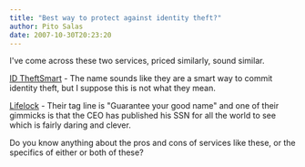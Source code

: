 ```yaml
---
title: "Best way to protect against identity theft?"
author: Pito Salas
date: 2007-10-30T20:23:20
---
```




I've come across these two services, priced similarly, sound similar.

[ID TheftSmart](<https://www.idtheftsmart.com/>) - The name sounds like they
are a smart way to commit identity theft, but I suppose this is not what they
mean.

[Lifelock](<http://www.lifelock.com/>) - Their tag line is "Guarantee your
good name" and one of their gimmicks is that the CEO has published his SSN for
all the world to see which is fairly daring and clever.

Do you know anything about the pros and cons of services like these, or the
specifics of either or both of these?


